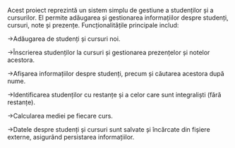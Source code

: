 Acest proiect reprezintă un sistem simplu de gestiune a studenților și a cursurilor. El permite adăugarea și gestionarea informațiilor despre studenți, cursuri, note și prezențe. Funcționalitățile principale includ:

->Adăugarea de studenți și cursuri noi.

->Înscrierea studenților la cursuri și gestionarea prezențelor și notelor acestora.

->Afișarea informațiilor despre studenți, precum și căutarea acestora după nume.

->Identificarea studenților cu restanțe și a celor care sunt integraliști (fără restanțe).

->Calcularea mediei pe fiecare curs.

->Datele despre studenți și cursuri sunt salvate și încărcate din fișiere externe, asigurând persistarea informațiilor.
